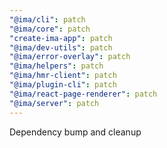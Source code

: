 ```yaml
---
"@ima/cli": patch
"@ima/core": patch
"create-ima-app": patch
"@ima/dev-utils": patch
"@ima/error-overlay": patch
"@ima/helpers": patch
"@ima/hmr-client": patch
"@ima/plugin-cli": patch
"@ima/react-page-renderer": patch
"@ima/server": patch
---
```


Dependency bump and cleanup
